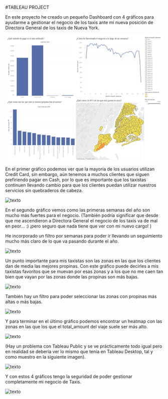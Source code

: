#TABLEAU PROJECT

En este proyecto he creado un pequeño Dashboard con 4 gráficos para ayudarme a gestionar el negocio de los taxis ante mi nueva posición de Directora General de los taxis de Nueva York.

![texto](https://raw.githubusercontent.com/JavierLuna/data-labs/5aef472422d7d5559465048fcd25117ead8ea93c/module-2/tableau-project/your-code/imagenes_readme/Screenshot%20from%202019-10-06%2012-34-09.png)

En el primer gráfico podemos ver que la mayoría de los usuarios utilizan Credit Card, sin embargo, aún tenemos a muchos clientes que siguen prefiriendo pagar en Cash, por lo que es importante que los taxistas continuen llevando cambio para que los clientes puedan utilizar nuestros servicios sin quebraderos de cabeza.

![texto](https://raw.githubusercontent.com/marinapm90/data-labs/5aef472422d7d5559465048fcd25117ead8ea93c/module-2/tableau-project/your-code/imagenes_readme/Screenshot%20from%202019-10-06%2012-55-41.png)

En el segundo gráfico vemos como las primeras semanas del año son mucho más fuertes para el negocio. (También podría significar que desde que me ascendieron a Directora General el negocio de los taxis va de mal en peor... :) ¡pero seguro que nada tiene que ver con mi nuevo cargo! )

He incorporado un filtro por semanas para poder ir llevando un seguimiento mucho más claro de lo que va pasando durante el año.

![texto](https://raw.githubusercontent.com/marinapm90/data-labs/5aef472422d7d5559465048fcd25117ead8ea93c/module-2/tableau-project/your-code/imagenes_readme/Screenshot%20from%202019-10-06%2013-00-30.png)

Un punto importante para mis taxistas son las zonas en las que los clientes dan de media las mejores propinas.
Con este gráfico puede decirles a mis taxistas favoritos que se muevan por esas zonas y a los que no me caen tan bien que vayan por las zonas donde las propinas son más bajas.

![texto](https://raw.githubusercontent.com/marinapm90/data-labs/5aef472422d7d5559465048fcd25117ead8ea93c/module-2/tableau-project/your-code/imagenes_readme/Screenshot%20from%202019-10-06%2013-06-12.png)

También hay un filtro para poder seleccionar las zonas con propinas más altas o más bajas.

![texto](https://raw.githubusercontent.com/marinapm90/data-labs/5aef472422d7d5559465048fcd25117ead8ea93c/module-2/tableau-project/your-code/imagenes_readme/Screenshot%20from%202019-10-06%2013-07-39.png)

Y para terminar en el último gráfico podemos encontrar un heatmap con las zonas en las que los que el total_amount del viaje suele ser más alto.

![texto](https://raw.githubusercontent.com/marinapm90/data-labs/5aef472422d7d5559465048fcd25117ead8ea93c/module-2/tableau-project/your-code/imagenes_readme/Screenshot%20from%202019-10-06%2013-15-06.png)

(Hay un problema con Tableau Public y se ve prácticamente todo igual pero en realidad se debería ver lo mismo que tenía en Tableau Desktop, tal y como muestro en la siguiente imagen).

![texto](https://raw.githubusercontent.com/marinapm90/data-labs/5aef472422d7d5559465048fcd25117ead8ea93c/module-2/tableau-project/your-code/imagenes_readme/Screenshot%20from%202019-10-06%2013-11-16.png)


Y con estos 4 gráficos tengo la seguridad de poder gestionar completamente mi negocio de Taxis.

![texto](https://image.posta.com.mx/sites/default/files/styles/full_article_desktop/public/despilfarro.jpg)



